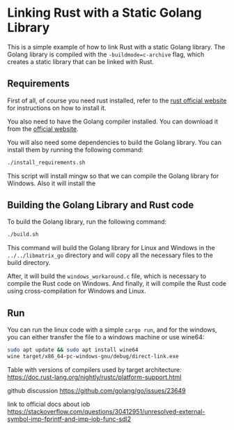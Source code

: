 # Linking Rust with a Static Golang Library

This is a simple example of how to link Rust with a static Golang library. The Golang library is compiled with the `-buildmode=c-archive` flag, which creates a static library that can be linked with Rust.

## Requirements

First of all, of course you need rust installed, refer to the [rust official website](https://www.rust-lang.org/tools/install) for instructions on how to install it.

You also need to have the Golang compiler installed. You can download it from the [official website](https://golang.org/dl/).

You will also need some dependencies to build the Golang library. You can install them by running the following command:

```bash
./install_requirements.sh
```

This script will install mingw so that we can compile the Golang library for Windows. Also it will install the 

## Building the Golang Library and Rust code

To build the Golang library, run the following command:

```bash
./build.sh
```

This command will build the Golang library for Linux and Windows in the `../../libmatrix_go` directory and will copy all the necessary files to the build directory. 

After, it will build the `windows_workaround.c` file, which is necessary to compile the Rust code on Windows. And finally, it will compile the Rust code using cross-compilation for Windows and Linux.

## Run

You can run the linux code with a simple `cargo run`, and for the windows, you can either transfer the file to a windows machine or use wine64:

```bash
sudo apt update && sudo apt install wine64
wine target/x86_64-pc-windows-gnu/debug/direct-link.exe
```

Table with versions of compilers used by target architecture:
https://doc.rust-lang.org/nightly/rustc/platform-support.html

github discussion
https://github.com/golang/go/issues/23649

link to official docs about iob
https://stackoverflow.com/questions/30412951/unresolved-external-symbol-imp-fprintf-and-imp-iob-func-sdl2

